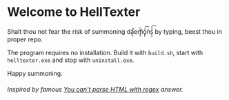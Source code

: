 # Welcome to HellTexter

Shalt thou not fear the risk of summoning dã̤͔̚eḿ̡̖̏҃o̥̙҆҆͡ṅs̹̯̈́̍͡ by typing, beest thou in proper repo.

The program requires no installation. Build it with `build.sh`, start with `helltexter.exe` and stop with `uninstall.exe`.

Happy summoning.

###### Inspired by famous [You can't parse HTML with regex](https://stackoverflow.com/a/1732454) answer.
